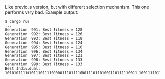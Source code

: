 Like previous version, but with different selection mechanism.
This one performs very bad. Example output:

```
$ cargo run
...
Generation  991: Best Fitness = 128
Generation  992: Best Fitness = 126
Generation  993: Best Fitness = 118
Generation  994: Best Fitness = 124
Generation  995: Best Fitness = 116
Generation  996: Best Fitness = 134
Generation  997: Best Fitness = 121
Generation  998: Best Fitness = 133
Generation  999: Best Fitness = 133
Best Individual: 10101011110101110111101000111011110001110110100111011111001111001111011101001111111010001100000011010111111111001110111011111101111001111011010011001101110111101101111100100111010101111111111110110001
```
